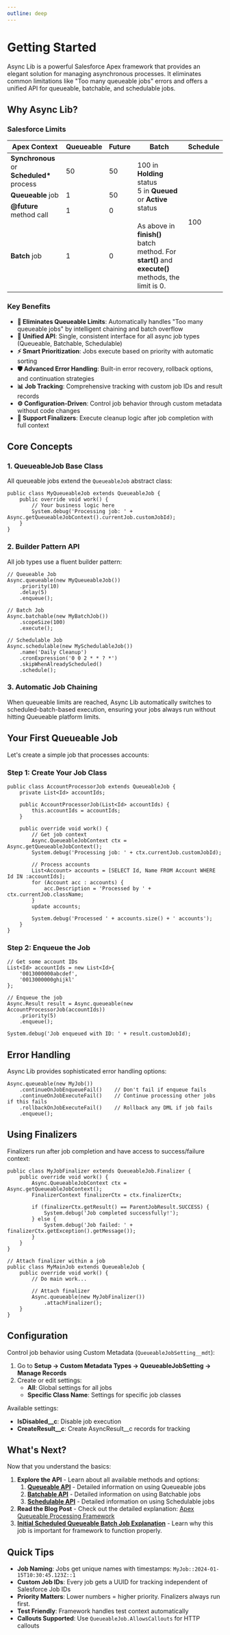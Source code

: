 ```yaml
---
outline: deep
---
```


# Getting Started

Async Lib is a powerful Salesforce Apex framework that provides an elegant solution for managing asynchronous processes. It eliminates common limitations like "Too many queueable jobs" errors and offers a unified API for queueable, batchable, and schedulable jobs.

## Why Async Lib?

### Salesforce Limits

<table>
    <thead>
        <tr>
            <th>Apex Context</th>
            <th>Queueable</th>
            <th>Future</th>
            <th>Batch</th>
            <th>Schedule</th>
        </tr>
    </thead>
    <tbody>
        <tr>
            <td><strong>Synchronous</strong> or <strong>Scheduled*</strong> process</td>
            <td>50</td>
            <td>50</td>
            <td rowspan="3">100 in <strong>Holding</strong> status<br/>5 in <strong>Queued</strong> or <strong>Active</strong> status</td>
            <td rowspan="4">100</td>
        </tr>
        <tr>
            <td><strong>Queueable</strong> job</td>
            <td>1</td>
            <td>50</td>
        </tr>
        <tr>
            <td><strong>@future</strong> method call</td>
            <td>1</td>
            <td>0</td>
        </tr>
        <tr>
            <td><strong>Batch</strong> job</td>
            <td>1</td>
            <td>0</td>
            <td>As above in <strong>finish()</strong> batch method. For <strong>start()</strong> and <strong>execute()</strong> methods, the limit is 0.</td>
        </tr>
    </tbody>
</table>

### Key Benefits

- **🚀 Eliminates Queueable Limits**: Automatically handles "Too many queueable jobs" by intelligent chaining and batch overflow
- **🎯 Unified API**: Single, consistent interface for all async job types (Queueable, Batchable, Schedulable)
- **⚡ Smart Prioritization**: Jobs execute based on priority with automatic sorting
- **🛡️ Advanced Error Handling**: Built-in error recovery, rollback options, and continuation strategies
- **📊 Job Tracking**: Comprehensive tracking with custom job IDs and result records
- **⚙️ Configuration-Driven**: Control job behavior through custom metadata without code changes
- **🔗 Support Finalizers**: Execute cleanup logic after job completion with full context

## Core Concepts

### 1. QueueableJob Base Class

All queueable jobs extend the `QueueableJob` abstract class:

```apex
public class MyQueueableJob extends QueueableJob {
    public override void work() {
        // Your business logic here
        System.debug('Processing job: ' + Async.getQueueableJobContext().currentJob.customJobId);
    }
}
```

### 2. Builder Pattern API

All job types use a fluent builder pattern:

```apex
// Queueable Job
Async.queueable(new MyQueueableJob())
    .priority(10)
    .delay(5)
    .enqueue();

// Batch Job
Async.batchable(new MyBatchJob())
    .scopeSize(100)
    .execute();

// Schedulable Job
Async.schedulable(new MySchedulableJob())
    .name('Daily Cleanup')
    .cronExpression('0 0 2 * * ? *')
    .skipWhenAlreadyScheduled()
    .schedule();
```

### 3. Automatic Job Chaining

When queueable limits are reached, Async Lib automatically switches to scheduled-batch-based execution, ensuring your jobs always run without hitting Queueable platform limits.

## Your First Queueable Job

Let's create a simple job that processes accounts:

### Step 1: Create Your Job Class

```apex
public class AccountProcessorJob extends QueueableJob {
    private List<Id> accountIds;
    
    public AccountProcessorJob(List<Id> accountIds) {
        this.accountIds = accountIds;
    }
    
    public override void work() {
        // Get job context
        Async.QueueableJobContext ctx = Async.getQueueableJobContext();
        System.debug('Processing job: ' + ctx.currentJob.customJobId);
        
        // Process accounts
        List<Account> accounts = [SELECT Id, Name FROM Account WHERE Id IN :accountIds];
        for (Account acc : accounts) {
            acc.Description = 'Processed by ' + ctx.currentJob.className;
        }
        update accounts;
        
        System.debug('Processed ' + accounts.size() + ' accounts');
    }
}
```

### Step 2: Enqueue the Job

```apex
// Get some account IDs
List<Id> accountIds = new List<Id>{
    '0013000000abcdef',
    '0013000000ghijkl'
};

// Enqueue the job
Async.Result result = Async.queueable(new AccountProcessorJob(accountIds))
    .priority(5)
    .enqueue();

System.debug('Job enqueued with ID: ' + result.customJobId);
```

## Error Handling

Async Lib provides sophisticated error handling options:

```apex
Async.queueable(new MyJob())
    .continueOnJobEnqueueFail()    // Don't fail if enqueue fails
    .continueOnJobExecuteFail()    // Continue processing other jobs if this fails
    .rollbackOnJobExecuteFail()    // Rollback any DML if job fails
    .enqueue();
```

## Using Finalizers

Finalizers run after job completion and have access to success/failure context:

```apex
public class MyJobFinalizer extends QueueableJob.Finalizer {
    public override void work() {
        Async.QueueableJobContext ctx = Async.getQueueableJobContext();
        FinalizerContext finalizerCtx = ctx.finalizerCtx;
        
        if (finalizerCtx.getResult() == ParentJobResult.SUCCESS) {
            System.debug('Job completed successfully!');
        } else {
            System.debug('Job failed: ' + finalizerCtx.getException().getMessage());
        }
    }
}

// Attach finalizer within a job
public class MyMainJob extends QueueableJob {
    public override void work() {
        // Do main work...
        
        // Attach finalizer
        Async.queueable(new MyJobFinalizer())
            .attachFinalizer();
    }
}
```

## Configuration

Control job behavior using Custom Metadata (`QueueableJobSetting__mdt`):

1. Go to **Setup → Custom Metadata Types → QueueableJobSetting → Manage Records**
2. Create or edit settings:
   - **All**: Global settings for all jobs
   - **Specific Class Name**: Settings for specific job classes

Available settings:
- **IsDisabled__c**: Disable job execution
- **CreateResult__c**: Create AsyncResult__c records for tracking

## What's Next?

Now that you understand the basics:

1. **Explore the API** - Learn about all available methods and options:
   1. **[Queueable API](/api/queueable.md)** - Detailed information on using Queueable jobs
   2. **[Batchable API](/api/batchable.md)** - Detailed information on using Batchable jobs
   3. **[Schedulable API](/api/schedulable.md)** - Detailed information on using Schedulable jobs
2. **Read the Blog Post** - Check out the detailed explanation: [Apex Queueable Processing Framework](https://blog.beyondthecloud.dev/blog/apex-queueable-processing-framework)
3. **[Initial Scheduled Queueable Batch Job Explanation](/explanations/initial-scheduled-queuable-batch-job.md)** - Learn why this job is important for framework to function properly.

## Quick Tips

- **Job Naming**: Jobs get unique names with timestamps: `MyJob::2024-01-15T10:30:45.123Z::1`
- **Custom Job IDs**: Every job gets a UUID for tracking independent of Salesforce Job IDs
- **Priority Matters**: Lower numbers = higher priority. Finalizers always run first.
- **Test Friendly**: Framework handles test context automatically
- **Callouts Supported**: Use `QueueableJob.AllowsCallouts` for HTTP callouts